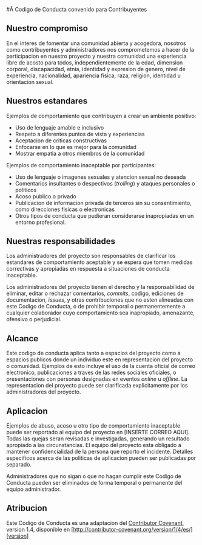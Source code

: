 #Â Codigo de Conducta convenido para Contribuyentes

## Nuestro compromiso

En el interes de fomentar una comunidad abierta y acogedora, nosotros como contribuyentes y administradores nos comprometemos a hacer de la participacion en nuestro proyecto y nuestra comunidad una experiencia libre de acosto para todos, independientemente de la edad, dimension corporal, discapacidad, etnia, identidad y expresion de genero, nivel de experiencia, nacionalidad, apariencia fisica, raza, religion, identidad u orientacion sexual. 

## Nuestros estandares

Ejemplos de comportamiento que contribuyen a crear un ambiente positivo:

* Uso de lenguaje amable e inclusivo
* Respeto a diferentes puntos de vista y experiencias
* Aceptacion de criticas constructivas
* Enfocarse en lo que es mejor para la comunidad
* Mostrar empatia a otros miembros de la comunidad

Ejemplos de comportamiento inaceptable por participantes:

* Uso de lenguaje o imagenes sexuales y atencion sexual no deseada
* Comentarios insultantes o despectivos (*trolling*) y ataques personales o politicos
* Acoso publico o privado
* Publicacion de informacion privada de terceros sin su consentimiento, como direcciones fisicas o electronicas
* Otros tipos de conducta que pudieran considerarse inapropiadas en un entorno profesional.

## Nuestras responsabilidades

Los administradores del proyecto son responsables de clarificar los estandares de comportamiento aceptable y se espera que tomen medidas correctivas y apropiadas en respuesta a situaciones de conducta inaceptable. 

Los administradores del proyecto tienen el derecho y la responsabilidad de eliminar, editar o rechazar comentarios, *commits*, codigo, ediciones de documentacion, *issues*, y otras contribuciones que no esten alineadas con este Codigo de Conducta, o de prohibir temporal o permanentemente a cualquier colaborador cuyo comportamiento sea inapropiado, amenazante, ofensivo o perjudicial.

## Alcance

Este codigo de conducta aplica tanto a espacios del proyecto como a espacios publicos donde un individuo este en representacion del proyecto o comunidad. Ejemplos de esto incluye el uso de la cuenta oficial de correo electronico, publicaciones a traves de las redes sociales oficiales, o presentaciones con personas designadas en eventos *online* u *offline*. La representacion del proyecto puede ser clarificada explicitamente por los administradores del proyecto.
 
## Aplicacion

Ejemplos de abuso, acoso u otro tipo de comportamiento inaceptable puede ser reportado al equipo del proyecto en [INSERTE CORREO AQUI]. Todas las quejas seran revisadas e investigadas, generando un resultado apropiado a las circunstancias. El equipo del proyecto esta obligado a mantener confidencialidad de la persona que reporto el incidente. Detalles especificos acerca de las politicas de aplicacion pueden ser publicadas por separado.

Administradores que no sigan o que no hagan cumplir este Codigo de Conducta pueden ser eliminados de forma temporal o permanente del equipo administrador. 

## Atribucion

Este Codigo de Conducta es una adaptacion del [Contributor Covenant][homepage], version 1.4, disponible en [http://contributor-covenant.org/version/1/4/es/][version]

[homepage]: http://contributor-covenant.org
[version]: http://contributor-covenant.org/version/1/4/es/

